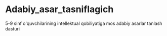 # Adabiy_asar_tasniflagich
5-9 sinf o'quvchilarining intellektual qobiliyatiga mos adabiy asarlar tanlash dasturi
